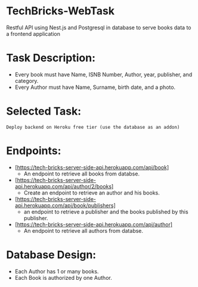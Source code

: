 # TechBricks-WebTask
Restful API using Nest.js and Postgresql in database to serve books data to a frontend application


# Task Description:
- Every book must have Name, ISNB Number, Author, year, publisher, and category.
- Every Author must have Name, Surname, birth date, and a photo.

# Selected Task:
`Deploy backend on Heroku free tier (use the database as an addon)`

# Endpoints:
-  [https://tech-bricks-server-side-api.herokuapp.com/api/book] 
    - An endpoint to retrieve all books from databse.
-  [https://tech-bricks-server-side-api.herokuapp.com/api/author/2/books]
    - Create an endpoint to retrieve an author and his books.
-  [https://tech-bricks-server-side-api.herokuapp.com/api/book/publishers]
    - an endpoint to retrieve a publisher and the books published by this publisher.
-  [https://tech-bricks-server-side-api.herokuapp.com/api/author]
    - An endpoint to retrieve all authors from databse.
    
    
# Database Design:
- Each Author has 1 or many books.
- Each Book is authorized by one Author.


